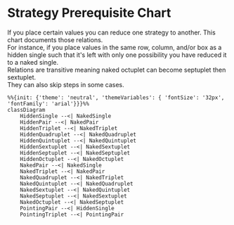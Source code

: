 # Strategy Prerequisite Chart
If you place certain values you can reduce one strategy to another. This chart documents those relations.<br>
For instance, if you place values in the same row, column, and/or box as a hidden single such that it's left with only one possibility you have reduced it to a naked single.<br>
Relations are transitive meaning naked octuplet can become septuplet then sextuplet.<br>
They can also skip steps in some cases.

```mermaid
%%{init: {'theme': 'neutral', 'themeVariables': { 'fontSize': '32px', 'fontFamily': 'arial'}}}%%
classDiagram
    HiddenSingle --<| NakedSingle
    HiddenPair --<| NakedPair
    HiddenTriplet --<| NakedTriplet
    HiddenQuadruplet --<| NakedQuadruplet
    HiddenQuintuplet --<| NakedQuintuplet
    HiddenSextuplet --<| NakedSextuplet
    HiddenSeptuplet --<| NakedSeptuplet
    HiddenOctuplet --<| NakedOctuplet
    NakedPair --<| NakedSingle
    NakedTriplet --<| NakedPair
    NakedQuadruplet --<| NakedTriplet
    NakedQuintuplet --<| NakedQuadruplet
    NakedSextuplet --<| NakedQuintuplet
    NakedSeptuplet --<| NakedSextuplet
    NakedOctuplet --<| NakedSeptuplet
    PointingPair --<| HiddenSingle
    PointingTriplet --<| PointingPair
```